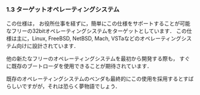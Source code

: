 ### 1.3 ターゲットオペレーティングシステム

この仕様は，
お役所仕事を経ずに，簡単にこの仕様をサポートすることが可能なフリーの32bitオペレーティングシステムをターゲットとしています．
この仕様は主に，Linux, FreeBSD, NetBSD, Mach, VSTaなどのオペレーティングシステム向けに設計されています．

他の新たなフリーのオペレーティングシステムを最初から開発する際も，
すぐに既存のブートローダを使用できることが期待されています．

既存のオペレーティングシステムのベンダも最終的にこの使用を採用するとすばらしいですがが，それは恐らく夢物語でしょう．
